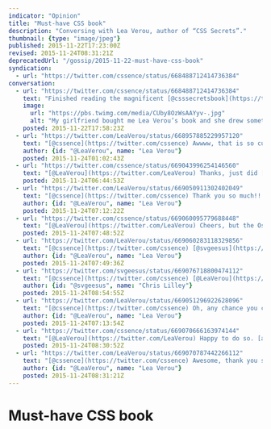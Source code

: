 ```yaml
---
indicator: "Opinion"
title: "Must-have CSS book"
description: "Conversing with Lea Verou, author of “CSS Secrets”."
thumbnail: {type: "image/jpeg"}
published: 2015-11-22T17:23:00Z
revised: 2015-11-24T08:31:21Z
deprecatedUrl: "/gossip/2015-11-22-must-have-css-book"
syndication:
  - url: "https://twitter.com/cssence/status/668488712414736384"
conversation:
  - url: "https://twitter.com/cssence/status/668488712414736384"
    text: "Finished reading the magnificent [@csssecretsbook](https://twitter.com/csssecretsbook) - a gift from my girlfriend ♥ who added an inscription"
    image:
      url: "https://pbs.twimg.com/media/CUby8OzWsAAYyv-.jpg"
      alt: "My girlfriend bought me Lea Verou’s book and she drew something on the first page, were only the two of us know what is means."
    posted: 2015-11-22T17:58:23Z
  - url: "https://twitter.com/LeaVerou/status/668957885229957120"
    text: "[@cssence](https://twitter.com/cssence) Awwww, that is so cute!! Your <abbr title=\"girlfriend\">gf</abbr> has good taste 🙂<br>Now that you finished, please consider leaving an Amazon review?"
    author: {id: "@LeaVerou", name: "Lea Verou"}
    posted: 2015-11-24T01:02:43Z
  - url: "https://twitter.com/cssence/status/669043996254146560"
    text: "[@LeaVerou](https://twitter.com/LeaVerou) Thanks, just did [amazon.de/review/RT6YUVLJZHRU6](https://www.amazon.de/review/RT6YUVLJZHRU6) And thank you for writing it, I hope you go all Hollywood, as in: Sequel! 😉"
    posted: 2015-11-24T06:44:53Z
  - url: "https://twitter.com/LeaVerou/status/669050911302402049"
    text: "[@cssence](https://twitter.com/cssence) Thank you so much!!!<br><abbr title=\"By the way\">Btw</abbr>, love your username! Very clever."
    author: {id: "@LeaVerou", name: "Lea Verou"}
    posted: 2015-11-24T07:12:22Z
  - url: "https://twitter.com/cssence/status/669060095779688448"
    text: "[@LeaVerou](https://twitter.com/LeaVerou) Cheers, but the Oscar for most clever username goes to [@svgeesus](https://twitter.com/svgeesus)"
    posted: 2015-11-24T07:48:52Z
  - url: "https://twitter.com/LeaVerou/status/669060283118329856"
    text: "[@cssence](https://twitter.com/cssence) [@svgeesus](https://twitter.com/svgeesus) Yup, totally agreed! 😄"
    author: {id: "@LeaVerou", name: "Lea Verou"}
    posted: 2015-11-24T07:49:36Z
  - url: "https://twitter.com/svgeesus/status/669076718800474112"
    text: "[@cssence](https://twitter.com/cssence) [@LeaVerou](https://twitter.com/LeaVerou) Why thank you, but yours is super cool too!"
    author: {id: "@svgeesus", name: "Chris Lilley"}
    posted: 2015-11-24T08:54:55Z
  - url: "https://twitter.com/LeaVerou/status/669051296922628096"
    text: "[@cssence](https://twitter.com/cssence) Oh, any chance you could also post your awesome review to [amazon.com](https://amazon.com/) as well? Thanks again!!"
    author: {id: "@LeaVerou", name: "Lea Verou"}
    posted: 2015-11-24T07:13:54Z
  - url: "https://twitter.com/cssence/status/669070666163974144"
    text: "[@LeaVerou](https://twitter.com/LeaVerou) Happy to do so. [amazon.com/review/R8LJ5RKX2HJ6P](https://www.amazon.com/review/R8LJ5RKX2HJ6P)"
    posted: 2015-11-24T08:30:52Z
  - url: "https://twitter.com/LeaVerou/status/669070787442266112"
    text: "[@cssence](https://twitter.com/cssence) Awesome, thank you so much!!"
    author: {id: "@LeaVerou", name: "Lea Verou"}
    posted: 2015-11-24T08:31:21Z
---
```


# Must-have CSS book
